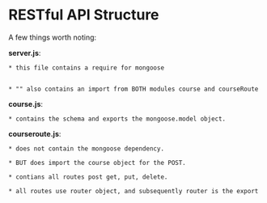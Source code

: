 # RESTful API Structure

A few things worth noting:


**server.js**:


	* this file contains a require for mongoose
	
	
	* "" also contains an import from BOTH modules course and courseRoute


**course.js**:
	
	* contains the schema and exports the mongoose.model object.

**courseroute.js**: 
	
	* does not contain the mongoose dependency. 
	
	* BUT does import the course object for the POST. 
	
	* contians all routes post get, put, delete.
	
	* all routes use router object, and subsequently router is the export

